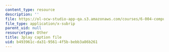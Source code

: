 ```yaml
---
content_type: resource
description: ''
file: https://ol-ocw-studio-app-qa.s3.amazonaws.com/courses/6-004-computation-structures-spring-2017/b493961cda3195614f5bbebb3a86b261_2JxUXSG9rKo.srt
file_type: application/x-subrip
parent_uid: null
resourcetype: Other
title: 3play caption file
uid: b493961c-da31-9561-4f5b-bebb3a86b261
---
```

